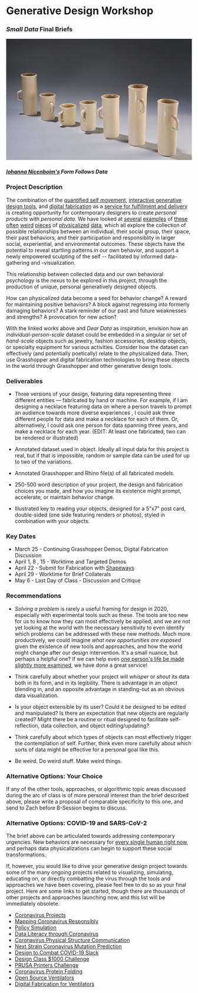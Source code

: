 # Generative Design Workshop 

### *Small Data* Final Briefs

![ffd](ffd.png)
##### [Iohanna Nicenboim's](https://iohanna.com/) *Form Follows Data*

### Project Description

The combination of the [quantified self movement](http://feltron.com/), [interactive generative design tools](https://www.shapediver.com/), and [digital fabrication](https://www.shapeways.com/) as a [service for fulfillment and delivery](https://www.shapeways.com/business/whitelabel-shipping-solutions) is creating opportunity for contemporary designers to create *personal products* with *personal data*. We have looked at [several](https://iohanna.com/Form-Follows-Data) [examples](http://www.stefanieposavec.com/airtransformed) of [these](https://www.pentagram.com/work/giorgia-lupi-other-stories/story) [often](http://paulheinicker.com/goodnightsms/) [weird](http://meshu.io/) [pieces](http://mischertraxler.com/) of [physicalized](https://www.adriensegal.com/) [data](https://madmuseum.org/sonic-arcade-audiowear), which all explore the collection of possible relationships between an individual, their social group, their space, their past behaviors, and their participation and responsiblity in larger social, experiential, and environmental outcomes. These objects have the potential to reveal startling patterns in our own behavior, and support a newly empowered sculpting of the self -- facilitated by informed data-gathering and -visualization.

This relationship between collected data and our own behavioral psychology is the nexus to be explored in this project, through the production of unique, personal generatively designed objects.

How can physicalized data become a seed for behavior change? A reward for maintaining positive behaviors? A block against regressing into formerly damaging behaviors? A stark reminder of our past and future weaknesses and strengths? A provocation for new action?

With the linked works above and *Dear Data* as inspiration, envision how an *individual-person-scale* dataset could be embedded in a singular or set of *hand-scale* objects such as jewelry, fashion accessories, desktop objects, or specialty equipment for various activities. Consider how the dataset can effectively (and potentially poetically) relate to the physicalized data. Then, use Grasshopper and digital fabrication technologies to bring these objects in the world through Grasshopper and other generative design tools.


### Deliverables

- Three versions of your design, featuring data representing three different entities — fabricated by hand or machine. For example, if I am designing a necklace featuring data on where a person travels to prompt an audience towards more diverse experiences , I could ask three different people for data and make a necklace for each of them. Or, alternatively, I could ask one person for data spanning three years, and make a necklace for each year. (EDIT: At least one fabricated, two can be rendered or illustrated)

- Annotated dataset used in object. Ideally all input data for this project is real, but if that is impossible, random or sample data can be used for up to two of the variations.

- Annotated Grasshopper and Rhino file(s) of all fabricated models.

- 250-500 word description of your project, the design and fabrication choices you made, and how you imagine its existence might prompt, accelerate, or maintain behavior change. 

- Illustrated key to reading your objects, designed for a 5"x7" post card, double-sided (one side featuring renders or photos), styled in combination with your objects.


### Key Dates

- March 25 - Continuing Grasshopper Demos, Digital Fabrication Discussion
- April 1, 8 , 15 - Worktime and Targeted Demos
- April 22 - Submit for Fabrication with [Shapeways](https://support.shapeways.com/hc/en-us/articles/360008366133-How-long-will-it-take-to-print-my-models-)
- April 29 - Worktime for Brief Collaterals
- May 6 - Last Day of Class - Discussion and Critique


### Recommendations

- *Solving a problem* is rarely a useful framing for design in 2020, especially with experimental tools such as these. The tools are too new for us to know how they can most effectively be applied, and we are not yet looking at the world with the necessary sensitivity to even identify which problems can be addressed with these new methods. Much more productively, we could imagine *what new opportunities are exposed* given the existence of new tools and approaches, and how the world might change after our design intervention. It's a small nuance, but perhaps a helpful one? If we can help even [one person's life be made slightly more examined](https://en.wikipedia.org/wiki/The_unexamined_life_is_not_worth_living), we have done a great service!

- Think carefully about whether your project will *whisper* or *shout* its data both in its form, and in its legibility. There is advantage in an object blending in, and an opposite advantage in standing-out as an obvious data visualization.

- Is your object extensible by its user? Could it be designed to be edited and manipulated? Is there an expectation that new objects are regularly created? Might there be a routine or ritual designed to facilitate self-reflection, data collection, and object editing/updating?

- Think carefully about which types of objects can most effectively trigger the contemplation of self. Further, think even more carefully about which sorts of data might be effective for a personal goal like this.

- Be weird. Do weird stuff. Make weird things. 


### Alternative Options: Your Choice

If any of the other tools, approaches, or algorithmic topic areas discussed during the arc of class is of more personal interest than the brief described above, please write a proposal of comparable specificity to this one, and send to Zach before B-Session begins to discuss.

### Alternative Options: COVID-19 and SARS-CoV-2

The brief above can be articulated towards addressing contemporary urgencies. New behaviors are necessary for [every single human right now](https://www.politico.com/news/magazine/2020/03/19/coronavirus-effect-economy-life-society-analysis-covid-135579), and perhaps data physicalizations can begin to support these social transformations. 

If, however, you would like to drive your generative design project towards some of the many ongoing projects related to visualizing, simulating, educating on, or directly combatting the virus through the tools and approaches we have been covering, please feel free to do so as your final project. Here are some links to get started, though there are thousands of other projects and approaches launching now, and this list will be immediately obsolete.

- [Coronavirus Projects](https://github.com/soroushchehresa/awesome-coronavirus)
- [Mapping Coronavirus Responsibly](https://www.esri.com/arcgis-blog/products/product/mapping/mapping-coronavirus-responsibly/)
- [Policy Simulation](https://covidactnow.org/state/IL)
- [Data Literacy through Coronavirus](https://www.nytimes.com/2020/02/27/learning/dangerous-numbers-teaching-about-data-and-statistics-using-the-coronavirus-outbreak.html?te=1&nl=the-learning%20network&emc=edit_ln_20200228&campaign_id=55&instance_id=16338&segment_id=21710&user_id=940e40924ef077065d92bd3f2f889f90&regi_id=5326076020200228)
- [Coronavirus Physical Structure Communication](https://www.nytimes.com/2020/02/27/learning/dangerous-numbers-teaching-about-data-and-statistics-using-the-coronavirus-outbreak.html?te=1&nl=the-learning%20network&emc=edit_ln_20200228&campaign_id=55&instance_id=16338&segment_id=21710&user_id=940e40924ef077065d92bd3f2f889f90&regi_id=5326076020200228)
- [Next Strain Coronavirus Mutation Prediction](https://github.com/nextstrain/ncov)
- [Design to Combat COVID-19 Slack](https://www.designtocombatcovid19.com/team)
- [Design Class $1000 Challenge](https://www.godesignclass.com/courses/covid19?utm_medium=website&utm_source=archdaily.com)
- [PRUSA Printers Challenge](https://blog.prusaprinters.org/designer-contest-everyday-necessities-for-life-during-a-pandemic-with-three-3d-printers-to-be-won/)
- [Coronavirus Protein Folding](https://foldingathome.org/2020/03/15/coronavirus-what-were-doing-and-how-you-can-help-in-simple-terms/)
- [Open Source Ventilators](https://github.com/jcl5m1/ventilator)
- [Digital Fabrication for Ventilators](https://emcrit.org/pulmcrit/split-ventilators/)